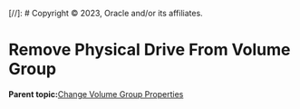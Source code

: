 [//]: # Copyright © 2023, Oracle and/or its affiliates.

# Remove Physical Drive From Volume Group

**Parent topic:**[Change Volume Group Properties](../topics/cockpit-volgroups.md)

